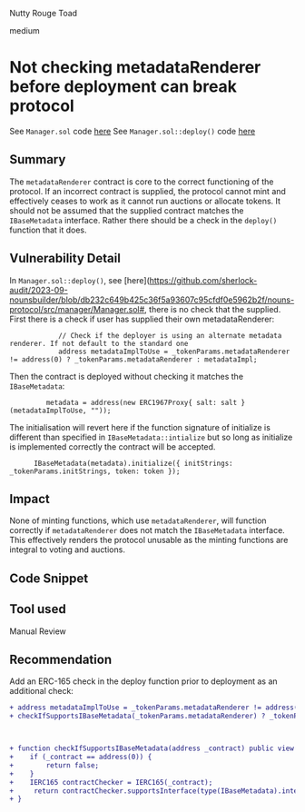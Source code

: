 Nutty Rouge Toad

medium

# Not checking metadataRenderer before deployment can break protocol

See `Manager.sol` code [here](https://github.com/sherlock-audit/2023-09-nounsbuilder/blob/main/nouns-protocol/src/manager/Manager.sol)
See `Manager.sol::deploy()` code [here](https://github.com/sherlock-audit/2023-09-nounsbuilder/blob/db232c649b425c36f5a93607c95cfdf0e5962b2f/nouns-protocol/src/manager/Manager.sol#L90-L163)

## Summary
The `metadataRenderer` contract is core to the correct functioning of the protocol. If an incorrect contract is supplied, the protocol cannot mint and effectively ceases to work as it cannot run auctions or allocate tokens. It should not be assumed that the supplied contract matches the `IBaseMetadata` interface. Rather there should be a check in the `deploy() `function that it does. 

## Vulnerability Detail
In `Manager.sol::deploy()`, see [here](https://github.com/sherlock-audit/2023-09-nounsbuilder/blob/db232c649b425c36f5a93607c95cfdf0e5962b2f/nouns-protocol/src/manager/Manager.sol#, there is no check that the supplied.
First there is a check if user has supplied their own metadataRenderer:
```solidity
            // Check if the deployer is using an alternate metadata renderer. If not default to the standard one
            address metadataImplToUse = _tokenParams.metadataRenderer != address(0) ? _tokenParams.metadataRenderer : metadataImpl;
```
Then the contract is deployed without checking it matches the `IBaseMetadata`:
```solidity
         metadata = address(new ERC1967Proxy{ salt: salt }(metadataImplToUse, ""));
```
The initialisation will revert here if the function signature of initialize is different than specified in `IBaseMetadata::intialize` but so long as initialize is implemented correctly the contract will be accepted.
 
```solidity
      IBaseMetadata(metadata).initialize({ initStrings: _tokenParams.initStrings, token: token });
```

## Impact
None of minting functions, which use  `metadataRenderer`, will function correctly if `metadataRenderer` does not match the `IBaseMetadata` interface.
This effectively renders the protocol unusable as the minting functions are integral to voting and auctions.

## Code Snippet

## Tool used
Manual Review

## Recommendation
Add an ERC-165 check in the deploy function prior to deployment as an additional check:

```diff
+ address metadataImplToUse = _tokenParams.metadataRenderer != address(0) && 
+ checkIfSupportsIBaseMetadata(_tokenParams.metadataRenderer) ? _tokenParams.metadataRenderer : metadataImpl;



+ function checkIfSupportsIBaseMetadata(address _contract) public view returns (bool) {
+    if (_contract == address(0)) {
+        return false;
+    }
+    IERC165 contractChecker = IERC165(_contract);
+     return contractChecker.supportsInterface(type(IBaseMetadata).interfaceId);
+ }

```